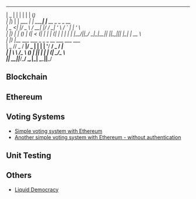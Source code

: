   ____  _            _        _           _        
 |  _ \| |          | |      | |         (_)       
 | |_) | | ___   ___| | _____| |__   __ _ _ _ __   
 |  _ <| |/ _ \ / __| |/ / __| '_ \ / _` | | '_ \  
 | |_) | | (_) | (__|   < (__| | | | (_| | | | | | 
 |____/|_|\___/ \___|_|\_\___|_| |_|\__,_|_|_| |_| 
 |  __ \                                           
 | |__) |___  ___  ___  _   _ _ __ ___ ___  ___    
 |  _  // _ \/ __|/ _ \| | | | '__/ __/ _ \/ __|   
 | | \ \  __/\__ \ (_) | |_| | | | (_|  __/\__ \   
 |_|  \_\___||___/\___/ \__,_|_|  \___\___||___/   
                                                 

## Blockchain


## Ethereum

## Voting Systems
* [Simple voting system with Ethereum](https://github.com/AdrianClv/ethereum-voting)
* [Another simple voting system with Ethereum - without authentication](https://github.com/domschiener/publicvotes)

## Unit Testing

## Others
* [Liquid Democracy](https://medium.com/organizer-sandbox/liquid-democracy-true-democracy-for-the-21st-century-7c66f5e53b6f)
